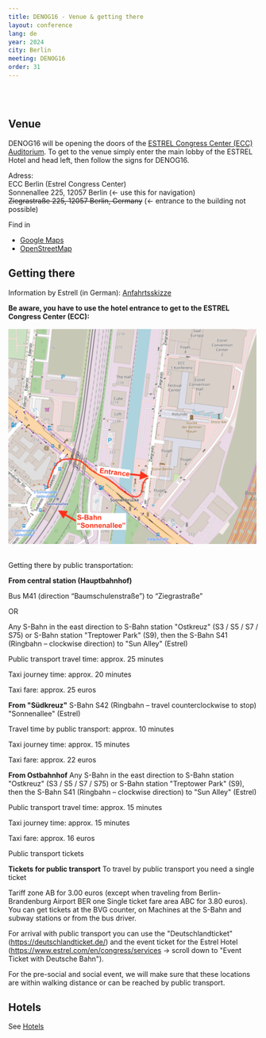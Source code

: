 ```yaml
---
title: DENOG16 - Venue & getting there
layout: conference
lang: de
year: 2024
city: Berlin
meeting: DENOG16
order: 31
---
```


<br>
<br>

## Venue

DENOG16 will be opening the doors of the [ESTREL Congress Center (ECC) Auditorium](https://www.estrel.com/de/congress).
To get to the venue simply enter the main lobby of the ESTREL Hotel and head left, then follow the signs for DENOG16.

Adress:<br />
ECC Berlin (Estrel Congress Center)<br />
Sonnenallee 225, 12057 Berlin (<- use this for navigation)<br />
<del>Ziegrastraße 225, 12057 Berlin, Germany</del> (<- entrance to the building not possible)

Find in 
* <a href="https://maps.app.goo.gl/c5EPCofTR5F9u852A">Google Maps</a>
* <a href="https://www.openstreetmap.org/#map=18/52.47382/13.45785">OpenStreetMap</a>

## Getting there

Information by Estrell (in German): <a href="https://www.estrel.com/files/downloads/hotel/Estrel_Lage_Anfahrt_2022%20de.pdf">Anfahrtsskizze</a>

<b>Be aware, you have to use the hotel entrance to get to the ESTREL Congress Center (ECC):</b> <br /><br />
<img width="500px" src="/images/meetings/denog15/ecc_entrance.png" />

<br />
Getting there by public transportation: 

<b>From central station (Hauptbahnhof)</b>

Bus M41 (direction “Baumschulenstraße”) to “Ziegrastraße”

OR

Any S-Bahn in the east direction to S-Bahn station "Ostkreuz" (S3 / S5 / S7 / S75) or S-Bahn station "Treptower Park" (S9), then the S-Bahn S41 (Ringbahn – clockwise direction) to "Sun Alley" (Estrel)

Public transport travel time: approx. 25 minutes

Taxi journey time: approx. 20 minutes

Taxi fare: approx. 25 euros

<b>From "Südkreuz"</b>
S-Bahn S42 (Ringbahn – travel counterclockwise to stop) "Sonnenallee" (Estrel)

Travel time by public transport: approx. 10 minutes

Taxi journey time: approx. 15 minutes

Taxi fare: approx. 22 euros

<b>From Ostbahnhof</b>
Any S-Bahn in the east direction to S-Bahn station "Ostkreuz" (S3 / S5 / S7 / S75) or S-Bahn station "Treptower Park" (S9), then the S-Bahn S41 (Ringbahn – clockwise direction) to "Sun Alley" (Estrel)

Public transport travel time: approx. 15 minutes

Taxi journey time: approx. 15 minutes

Taxi fare: approx. 16 euros

Public transport tickets

<b>Tickets for public transport</b>
To travel by public transport you need a single ticket

Tariff zone AB for 3.00 euros (except when traveling from Berlin-Brandenburg Airport BER one Single ticket fare area ABC for 3.80 euros). You can get tickets at the BVG counter, on Machines at the S-Bahn and subway stations or from the bus driver.

For arrival with public transport you can use the "Deutschlandticket" (https://deutschlandticket.de/) and the event ticket for the Estrel Hotel (https://www.estrel.com/en/congress/services -> scroll down to "Event Ticket with Deutsche Bahn").

For the pre-social and social event, we will make sure that these locations are within walking distance or can be reached by public transport.


## Hotels

See [Hotels](/de/meetings/denog16/hotels.html)
